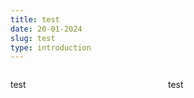 ```yaml
---
title: test
date: 20-01-2024
slug: test
type: introduction
---
```



<div class="lists">
<p>test</p>
<p>test</p>

</div>

<style>
    .lists {display: grid;
    grid-template-columns: 1fr 1fr
    
    }
</style>
